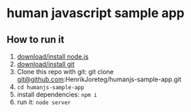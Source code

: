 # human javascript sample app

## How to run it

1. [download/install node.js](http://nodejs.org/)
1. [download/install git](http://git-scm.com/)
1. Clone this repo with git:
    git clone git@github.com:HenrikJoreteg/humanjs-sample-app.git
1. `cd humanjs-sample-app`
1. install dependencies: `npm i`
1. run it: `node server`
